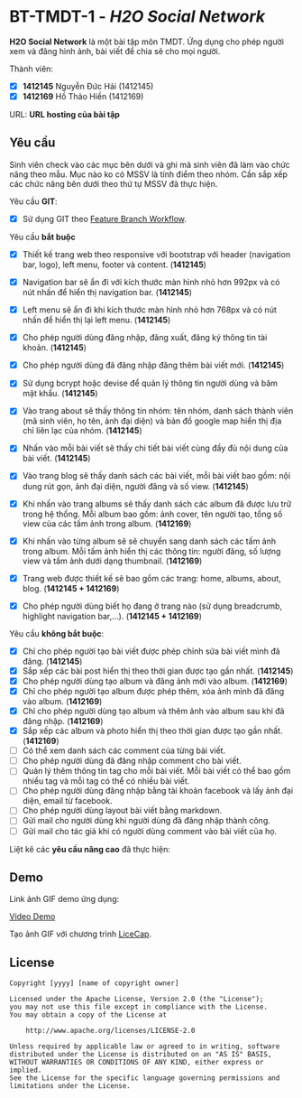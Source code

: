 # BT-TMDT-1 - *H2O Social Network*

**H2O Social Network** là một bài tập môn TMDT. Ứng dụng cho phép người xem và đăng hình ảnh, bài viết để chia sẽ cho mọi người.

Thành viên:
* [X] **1412145** Nguyễn Đức Hải (1412145)
* [X] **1412169** Hồ Thảo Hiền (1412169)

URL: **URL hosting của bài tập**

## Yêu cầu

Sinh viên check vào các mục bên dưới và ghi mã sinh viên đã làm vào chức năng theo mẫu. Mục nào ko có MSSV là tính điểm theo nhóm. Cần sắp xếp các chức năng bên dưới theo thứ tự MSSV đã thực hiện.

Yêu cầu **GIT**:
* [X] Sử dụng GIT theo [Feature Branch Workflow](https://www.atlassian.com/git/tutorials/comparing-workflows#feature-branch-workflow).

Yêu cầu **bắt buộc**
* [X] Thiết kế trang web theo responsive với bootstrap với header (navigation bar, logo), left menu, footer và content. (**1412145**)
* [X] Navigation bar sẽ ẩn đi với kích thước màn hình nhỏ hơn 992px và có nút nhấn để hiển thị navigation bar. (**1412145**)
* [X] Left menu sẽ ẩn đi khi kích thước màn hình nhỏ hơn 768px và có nút nhấn để hiển thị lại left menu. (**1412145**)
* [X] Cho phép người dùng đăng nhập, đăng xuất, đăng ký thông tin tài khoản. (**1412145**)
* [X] Cho phép người dùng đã đăng nhập đăng thêm bài viết mới. (**1412145**)
* [X] Sử dụng bcrypt hoặc devise để quản lý thông tin người dùng và băm mật khẩu. (**1412145**)
* [X] Vào trang about sẽ thấy thông tin nhóm: tên nhóm, danh sách thành viên (mã sinh viên, họ tên, ảnh đại diện) và bản đồ google map hiển thị địa chỉ liên lạc của nhóm. (**1412145**)
* [X] Nhấn vào mỗi bài viết sẽ thấy chi tiết bài viết cùng đầy đủ nội dung của bài viết. (**1412145**)
* [X] Vào trang blog sẽ thấy danh sách các bài viết, mỗi bài viết bao gồm: nội dung rút gọn, ảnh đại diện, người đăng và số view. (**1412145**)
* [X] Khi nhấn vào trang albums sẽ thấy danh sách các album đã được lưu trữ trong hệ thống. Mỗi album bao gồm: ảnh cover, tên người tạo, tổng số view của các tấm ảnh trong album. (**1412169**)
* [X] Khi nhấn vào từng album sẽ sẽ chuyển sang danh sách các tấm ảnh trong album. Mỗi tấm ảnh hiển thị các thông tin: người đăng, số lượng view và tấm ảnh dưới dạng thumbnail. (**1412169**)
* [X] Trang web được thiết kế sẽ bao gồm các trang: home, albums, about, blog. (**1412145 + 1412169**)
* [X] Cho phép người dùng biết họ đang ở trang nào (sử dụng breadcrumb, highlight navigation bar,...). (**1412145 + 1412169**)


Yêu cầu **không bắt buộc**:
* [x] Chỉ cho phép người tạo bài viết được phép chỉnh sửa bài viết mình đã đăng. (**1412145**)
* [X] Sắp xếp các bài post hiển thị theo thời gian được tạo gần nhất. (**1412145**)
* [x] Cho phép người dùng tạo album và đăng ảnh mới vào album. (**1412169**)
* [x] Chỉ cho phép người tạo album được phép thêm, xóa ảnh mình đã đăng vào album. (**1412169**)
* [X] Chỉ cho phép người dùng tạo album và thêm ảnh vào album sau khi đã đăng nhập. (**1412169**)
* [X] Sắp xếp các album và photo hiển thị theo thời gian được tạo gần nhất. (**1412169**)
* [ ] Có thể xem danh sách các comment của từng bài viết.
* [ ] Cho phép người dùng đã đăng nhập comment cho bài viết.
* [ ] Quản lý thêm thông tin tag cho mỗi bài viết. Mỗi bài viết có thể bao gồm nhiều tag và mỗi tag có thể có nhiều bài viết. 
* [ ] Cho phép người dùng đăng nhập bằng tài khoản facebook và lấy ảnh đại diện, email từ facebook.
* [ ] Cho phép người dùng layout bài viết bằng markdown.
* [ ] Gửi mail cho người dùng khi người dùng đã đăng nhập thành công.
* [ ] Gửi mail cho tác giả khi có người dùng comment vào bài viết của họ.

Liệt kê các **yêu cầu nâng cao** đã thực hiện:


## Demo

Link ảnh GIF demo ứng dụng:

[Video Demo](https://www.youtube.com/watch?v=DR_Z168IUOc&feature=youtu.be)

Tạo ảnh GIF với chương trình [LiceCap](http://www.cockos.com/licecap/).


## License

    Copyright [yyyy] [name of copyright owner]

    Licensed under the Apache License, Version 2.0 (the "License");
    you may not use this file except in compliance with the License.
    You may obtain a copy of the License at

        http://www.apache.org/licenses/LICENSE-2.0

    Unless required by applicable law or agreed to in writing, software
    distributed under the License is distributed on an "AS IS" BASIS,
    WITHOUT WARRANTIES OR CONDITIONS OF ANY KIND, either express or implied.
    See the License for the specific language governing permissions and
    limitations under the License.

